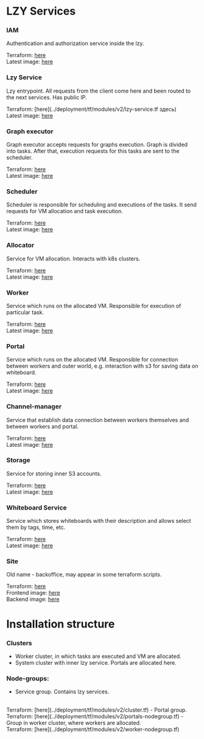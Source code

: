# LZY Services

### IAM
Authentication and authorization service inside the lzy.

Terraform: [here](../deployment/tf/modules/v2/iam.tf)
<br>
Latest image: [here](https://hub.docker.com/r/lzydock/iam/tags)

### Lzy Service
Lzy entrypoint. All requests from the client come here and been routed to the next services. Has public IP.

Terraform: [here](../deployment/tf/modules/v2/lzy-service.tf здесь)
<br>
Latest image: [here](https://hub.docker.com/r/lzydock/lzy-service/tags)

### Graph executor
Graph executor accepts requests for graphs execution. Graph is divided into tasks. After that, execution requests for this tasks are sent to the scheduler.   

Terraform: [here](../deployment/tf/modules/v2/graph-executor.tf)
<br>
Latest image: [here](https://hub.docker.com/r/lzydock/graph-executor/tags)

### Scheduler
Scheduler is responsible for scheduling and executions of the tasks. It send requests for VM allocation and task execution.

Terraform: [here](../deployment/tf/modules/v2/scheduler.tf)
<br>
Latest image: [here](https://hub.docker.com/r/lzydock/scheduler/tags)

### Allocator
Service for VM allocation. Interacts with k8s clusters. 

Terraform: [here](https://github.com/lambdazy/lzy/tree/81f9fb01d8f29cfd41eae1d7b3587a53f714f1af/deployment/tf/modules/v2/allocator.tf)
<br>
Latest image: [here](https://hub.docker.com/r/lzydock/allocator/tags)

### Worker
Service which runs on the allocated VM. Responsible for execution of particular task.

Terraform: [here](../deployment/tf/modules/v2/worker-nodegroup.tf)
<br>
Latest image: [here](https://hub.docker.com/r/lzydock/worker/tags)

### Portal
Service which runs on the allocated VM. Responsible for connection between workers and outer world, e.g. interaction with s3 for saving data on whiteboard.

Terraform: [here](../deployment/tf/modules/v2/portals-nodegroup.tf)
<br>
Latest image: [here](https://hub.docker.com/r/lzydock/portal/tags)

### Channel-manager
Service that establish data connection between workers themselves and between workers and portal.

Terraform: [here](../deployment/tf/modules/v2/channel-manager.tf)
<br>
Latest image: [here](https://hub.docker.com/r/lzydock/channel-manager/tags)

### Storage
Service for storing inner S3 accounts.

Terraform: [here](../deployment/tf/modules/v2/storage.tf)
<br>
Latest image: [here](https://hub.docker.com/r/lzydock/storage/tags)

### Whiteboard Service
Service which stores whiteboards with their description and allows select them by tags, time, etc.

Terraform: [here](../deployment/tf/modules/v2/whiteboard.tf)
<br>
Latest image: [here](https://hub.docker.com/r/lzydock/whiteboard/tags)

### Site

Old name - backoffice, may appear in some terraform scripts.

Terraform: [here](../deployment/tf/modules/v2/site.tf)
<br>
Frontend image: [here](https://hub.docker.com/layers/lzydock/site-frontend/1.0/images/sha256-5ae6483caecec2c0866b79acccef79273556bf1813b1d39959e29099f5a98645)
<br>
Backend image: [here](https://hub.docker.com/r/lzydock/site/tags)

# Installation structure

### Clusters
- Worker cluster, in which tasks are executed and VM are allocated.
- System cluster with inner lzy service. Portals are allocated here.

### Node-groups:

- Service group. Contains lzy services.
<br>
  Terraform: [here](../deployment/tf/modules/v2/cluster.tf)
- Portal group.
<br>
  Terraform: [here](../deployment/tf/modules/v2/portals-nodegroup.tf)
- Group in worker cluster, where workers are allocated.
<br>
  Terraform: [here](../deployment/tf/modules/v2/worker-nodegroup.tf)
